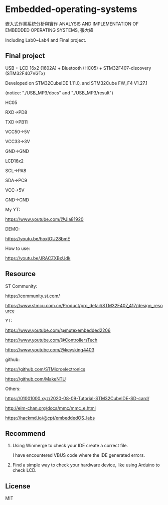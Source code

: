 # Embedded-operating-systems

嵌入式作業系統分析與實作 ANALYSIS AND IMPLEMENTATION OF EMBEDDED OPERATING SYSTEMS, 張大緯

Including Lab0~Lab4 and Final project.


## Final project

USB + LCD 16x2 (1602A) + Bluetooth (HC05) + STM32F407-discovery (STM32F407VGTx)

Developed on STM32CubeIDE 1.11.0, and STM32Cube FW_F4 V1.27.1

(notice: "./USB_MP3/docs"   and   "./USB_MP3/result")

HC05

RXD->PD8

TXD->PB11

VCC50->5V

VCC33->3V

GND->GND


LCD16x2

SCL->PA8

SDA->PC9

VCC->5V

GND->GND


My YT:

https://www.youtube.com/@Jia81920

DEMO:

https://youtu.be/hoxtOU28bmE

How to use:

https://youtu.be/JRACZXBxUdk


## Resource

ST Community:

https://community.st.com/

https://www.stmcu.com.cn/Product/pro_detail/STM32F407_417/design_resource

YT:

https://www.youtube.com/@mutexembedded2206

https://www.youtube.com/@ControllersTech

https://www.youtube.com/@keysking4403

github:

https://github.com/STMicroelectronics

https://github.com/MakeNTU

Others:

https://01001000.xyz/2020-08-09-Tutorial-STM32CubeIDE-SD-card/

http://elm-chan.org/docs/mmc/mmc_e.html

https://hackmd.io/@cpt/embeddedOS_labs


## Recommend

1. Using Winmerge to check your IDE create a correct file.

    I have encountered VBUS code where the IDE generated errors.

2. Find a simple way to check your hardware device, like using Arduino to check LCD.


## License

MIT
